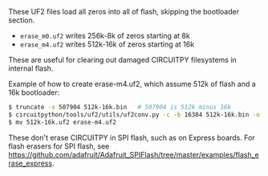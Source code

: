 These UF2 files load all zeros into all of flash, skipping the bootloader section.

* `erase_m0.uf2` writes 256k-8k of zeros starting at 8k
* `erase_m4.uf2` writes 512k-16k of zeros starting at 16k

These are useful for clearing out damaged CIRCUITPY filesystems in internal flash.

Example of how to create erase-m4.uf2, which assume 512k of flash and a 16k bootloader:
```sh
$ truncate -s 507904 512k-16k.bin   # 507904 is 512k minus 16k
$ circuitpython/tools/uf2/utils/uf2conv.py -c -b 16384 512k-16k.bin -o 512k-16k.uf2
$ mv 512k-16k.uf2 erase-m4.uf2
```

These don't erase CIRCUITPY in SPI flash, such as on Express boards. For flash erasers for SPI flash, see https://github.com/adafruit/Adafruit_SPIFlash/tree/master/examples/flash_erase_express.
